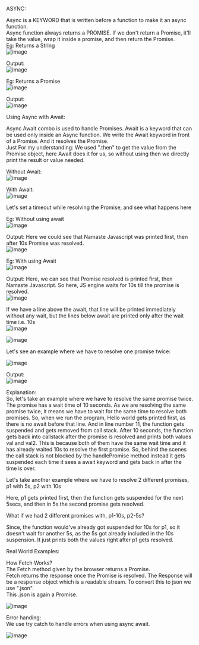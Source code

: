 ASYNC:  
  
Async is a KEYWORD that is written before a function to make it an async function.  
Async function always returns a PROMISE. If we don't return a Promise, it'll take the value, wrap it inside a promise, and then return the Promise.  
Eg:  Returns a String  
![image](https://github.com/Gayathri229/JavaScript/assets/60467364/f3bc18f1-da34-44a3-97eb-dd0c86203062)  
  
Output:  
![image](https://github.com/Gayathri229/JavaScript/assets/60467364/6e3c08db-395e-46a3-b6f5-f6b5d697727c)

Eg: Returns a Promise  
![image](https://github.com/Gayathri229/JavaScript/assets/60467364/f67613ea-9de9-4a00-b929-8caee9d4ba49)

Output:  
![image](https://github.com/Gayathri229/JavaScript/assets/60467364/5e8a35df-9c87-4bce-aea2-a10ba721b4b0)

Using Async with Await:  
  
Async Await combo is used to handle Promises. 
Await is a keyword that can be used only inside an Async function.
We write the Await keyword in front of a Promise. And it resolves the Promise.  
Just For my understanding: We used ".then" to get the value from the Promise object, here Await does it for us, so without using then we directly print the result or value needed.

Without Await:  
![image](https://github.com/Gayathri229/JavaScript/assets/60467364/a8074504-c005-4aef-afda-8bdd9da96595)

With Await:  
![image](https://github.com/Gayathri229/JavaScript/assets/60467364/a375e3ef-09fe-4eab-9f04-0c132619f125)  

Let's set a timeout while resolving the Promise, and see what happens here  

Eg: Without using await  
![image](https://github.com/Gayathri229/JavaScript/assets/60467364/f35bc059-08bf-4cbe-a676-163d1ef59488)  

Output: Here we could see that Namaste Javascript was printed first, then after 10s Promise was resolved.  
![image](https://github.com/Gayathri229/JavaScript/assets/60467364/dc5b027e-5885-4c6d-a4fb-d2a4b9ec014f)  

Eg: With using Await  
![image](https://github.com/Gayathri229/JavaScript/assets/60467364/46d1a78f-a75d-449d-8158-c42d05b879b1)  

Output:  Here, we can see that Promise resolved is printed first, then Namaste Javascript. So here, JS engine waits for 10s till the promise is resolved.  
![image](https://github.com/Gayathri229/JavaScript/assets/60467364/52f070e9-0d2e-4510-a620-9e11b902a925)

If we have a line above the await, that line will be printed immediately without any wait, but the lines below await are printed only after the wait time i.e. 10s  
![image](https://github.com/Gayathri229/JavaScript/assets/60467364/002f9152-2f12-4a1d-b924-bb70dc7cb188)  

![image](https://github.com/Gayathri229/JavaScript/assets/60467364/cf0adc44-7636-4cbf-a03b-3f935bf505a5)
  
  
Let's see an example where we have to resolve one promise twice:  

![image](https://github.com/Gayathri229/JavaScript/assets/60467364/0e6ec9db-3a4b-46d7-bccf-5977ec654e1f)  

Output:  
![image](https://github.com/Gayathri229/JavaScript/assets/60467364/9c2fb9a4-e81a-444a-aa27-1885d34c06c2)  

Explanation:    
So, let's take an example where we have to resolve the same promise twice. The promise has a wait time of 10 seconds. As we are resolving the same promise twice, it means we have to wait for the same time to resolve both promises. So, when we run the program, Hello world gets printed first, as there is no await before that line. And in line number 11, the function gets suspended and gets removed from call stack. After 10 seconds, the function gets back into callstack after the promise is resolved and prints both values val and val2. This is because both of them have the same wait time and it has already waited 10s to resolve the first promise. So, behind the scenes the call stack is not blocked by the handlePromise method instead it gets suspended each time it sees a await keyword and gets back in after the time is over. 


Let's take another example where we have to resolve 2 different promises, p1 with 5s, p2 with 10s

Here, p1 gets printed first, then the function gets suspended for the next 5secs, and then in 5s the second promise gets resolved.

What if we had 2 different promises with, p1-10s, p2-5s?  
  
Since, the function would've already got suspended for 10s for p1, so it doesn't wait for another 5s, as the 5s got already included in the 10s suspension. It just prints both the values right after p1 gets resolved. 
  
   
Real World Examples:  

How Fetch Works?  
The Fetch method given by the browser returns a Promise.  
Fetch returns the response once the Promise is resolved. The Response will be a response object which is a readable stream. To convert this to json we use ".json".  
This .json is again a Promise.  
  
![image](https://github.com/Gayathri229/JavaScript/assets/60467364/584d655b-e9a6-4296-817f-9d4fb5c397a6)  


Error handing:  
We use try catch to handle errors when using async await.  

![image](https://github.com/Gayathri229/JavaScript/assets/60467364/b678d8c7-0520-479c-bbc6-a610ea139338)


